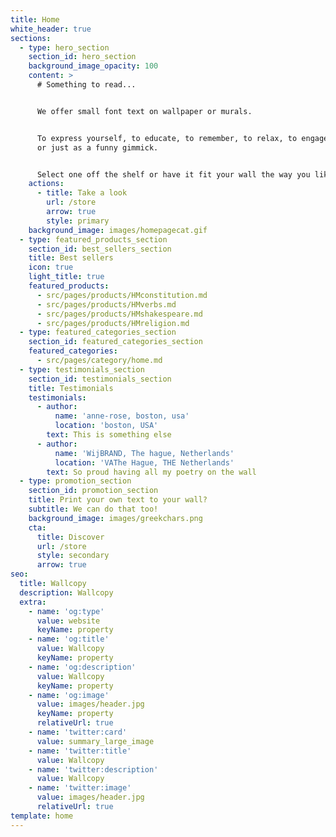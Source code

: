 ```yaml
---
title: Home
white_header: true
sections:
  - type: hero_section
    section_id: hero_section
    background_image_opacity: 100
    content: >
      # Something to read...


      We offer small font text on wallpaper or murals.


      To express yourself, to educate, to remember, to relax, to engage visitors
      or just as a funny gimmick.


      Select one off the shelf or have it fit your wall the way you like it.
    actions:
      - title: Take a look
        url: /store
        arrow: true
        style: primary
    background_image: images/homepagecat.gif
  - type: featured_products_section
    section_id: best_sellers_section
    title: Best sellers
    icon: true
    light_title: true
    featured_products:
      - src/pages/products/HMconstitution.md
      - src/pages/products/HMverbs.md
      - src/pages/products/HMshakespeare.md
      - src/pages/products/HMreligion.md
  - type: featured_categories_section
    section_id: featured_categories_section
    featured_categories:
      - src/pages/category/home.md
  - type: testimonials_section
    section_id: testimonials_section
    title: Testimonials
    testimonials:
      - author:
          name: 'anne-rose, boston, usa'
          location: 'boston, USA'
        text: This is something else
      - author:
          name: 'WijBRAND, The hague, Netherlands'
          location: 'VAThe Hague, THE Netherlands'
        text: So proud having all my poetry on the wall
  - type: promotion_section
    section_id: promotion_section
    title: Print your own text to your wall?
    subtitle: We can do that too!
    background_image: images/greekchars.png
    cta:
      title: Discover
      url: /store
      style: secondary
      arrow: true
seo:
  title: Wallcopy
  description: Wallcopy
  extra:
    - name: 'og:type'
      value: website
      keyName: property
    - name: 'og:title'
      value: Wallcopy
      keyName: property
    - name: 'og:description'
      value: Wallcopy
      keyName: property
    - name: 'og:image'
      value: images/header.jpg
      keyName: property
      relativeUrl: true
    - name: 'twitter:card'
      value: summary_large_image
    - name: 'twitter:title'
      value: Wallcopy
    - name: 'twitter:description'
      value: Wallcopy
    - name: 'twitter:image'
      value: images/header.jpg
      relativeUrl: true
template: home
---
```

